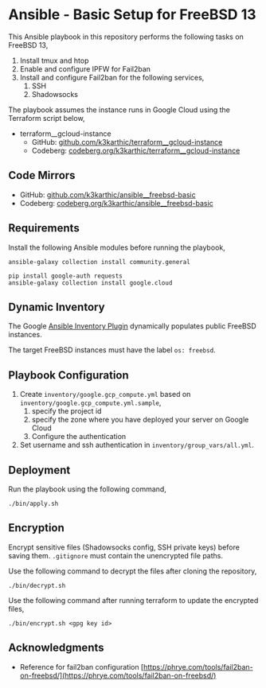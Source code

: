 # Ansible - Basic Setup for FreeBSD 13

This Ansible playbook in this repository performs the following tasks on FreeBSD 13,
1. Install tmux and htop
1. Enable and configure IPFW for Fail2ban
1. Install and configure Fail2ban for the following services,
    1. SSH
    2. Shadowsocks

The playbook assumes the instance runs in Google Cloud using the Terraform script below,
* terraform__gcloud-instance
    * GitHub: [github.com/k3karthic/terraform__gcloud-instance](https://github.com/k3karthic/terraform__gcloud-instance)
    * Codeberg: [codeberg.org/k3karthic/terraform__gcloud-instance](https://codeberg.org/k3karthic/terraform__gcloud-instance)

## Code Mirrors

* GitHub: [github.com/k3karthic/ansible__freebsd-basic](https://github.com/k3karthic/ansible__freebsd-basic)
* Codeberg: [codeberg.org/k3karthic/ansible__freebsd-basic](https://codeberg.org/k3karthic/ansible__freebsd-basic)

## Requirements

Install the following Ansible modules before running the playbook,
```
ansible-galaxy collection install community.general

pip install google-auth requests
ansible-galaxy collection install google.cloud
```

## Dynamic Inventory

The Google [Ansible Inventory Plugin](https://docs.ansible.com/ansible/latest/collections/google/cloud/gcp_compute_inventory.html) dynamically populates public FreeBSD instances.

The target FreeBSD instances must have the label `os: freebsd`.

## Playbook Configuration

1. Create `inventory/google.gcp_compute.yml` based on `inventory/google.gcp_compute.yml.sample`,
    1. specify the project id
    1. specify the zone where you have deployed your server on Google Cloud
    1. Configure the authentication
1. Set username and ssh authentication in `inventory/group_vars/all.yml`.

## Deployment

Run the playbook using the following command,
```
./bin/apply.sh
```

## Encryption

Encrypt sensitive files (Shadowsocks config, SSH private keys) before saving them. `.gitignore` must contain the unencrypted file paths.

Use the following command to decrypt the files after cloning the repository,

```
./bin/decrypt.sh
```

Use the following command after running terraform to update the encrypted files,

```
./bin/encrypt.sh <gpg key id>
```

## Acknowledgments

* Reference for fail2ban configuration [https://phrye.com/tools/fail2ban-on-freebsd/](https://phrye.com/tools/fail2ban-on-freebsd/)
